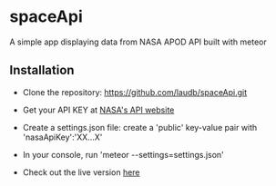# spaceApi
A simple app displaying data from NASA APOD API built with meteor

## Installation

* Clone the repository:
 https://github.com/laudb/spaceApi.git

* Get your API KEY at [NASA's API website](https://api.nasa.gov/index.html#apply-for-an-api-key)

* Create a settings.json file:
 create a 'public' key-value pair with 'nasaApiKey':'XX...X'

* In your console, run 'meteor --settings=settings.json'

* Check out the live version [here](https://lb-spaceapi.herokuapp.com) 